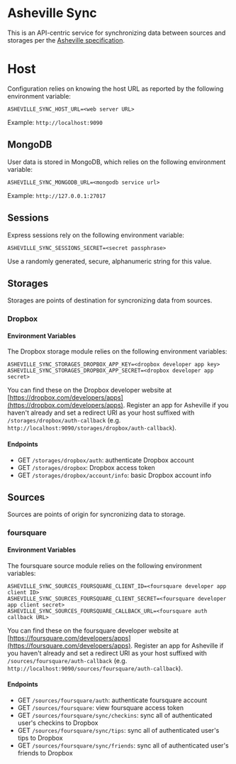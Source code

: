 # Asheville Sync

This is an API-centric service for synchronizing data between sources and storages per the [Asheville specification](http://asheville.io).

# Host

Configuration relies on knowing the host URL as reported by the following environment variable:

```
ASHEVILLE_SYNC_HOST_URL=<web server URL>
```

Example: `http://localhost:9090`

## MongoDB

User data is stored in MongoDB, which relies on the following environment variable:

```
ASHEVILLE_SYNC_MONGODB_URL=<mongodb service url>
```

Example: `http://127.0.0.1:27017`

## Sessions

Express sessions rely on the following environment variable:

```
ASHEVILLE_SYNC_SESSIONS_SECRET=<secret passphrase>
```

Use a randomly generated, secure, alphanumeric string for this value.

## Storages

Storages are points of destination for syncronizing data from sources.

### Dropbox

#### Environment Variables

The Dropbox storage module relies on the following environment variables:

```
ASHEVILLE_SYNC_STORAGES_DROPBOX_APP_KEY=<dropbox developer app key>
ASHEVILLE_SYNC_STORAGES_DROPBOX_APP_SECRET=<dropbox developer app secret>
```

You can find these on the Dropbox developer website at [https://dropbox.com/developers/apps](https://dropbox.com/developers/apps). Register an app for Asheville if you haven't already and set a redirect URI as your host suffixed with `/storages/dropbox/auth-callback` (e.g. `http://localhost:9090/storages/dropbox/auth-callback`).

#### Endpoints

- GET `/storages/dropbox/auth`: authenticate Dropbox account
- GET `/storages/dropbox`: Dropbox access token
- GET `/storages/dropbox/account/info`: basic Dropbox account info

## Sources

Sources are points of origin for syncronizing data to storage.

### foursquare

#### Environment Variables

The foursquare source module relies on the following environment variables:

```
ASHEVILLE_SYNC_SOURCES_FOURSQUARE_CLIENT_ID=<foursquare developer app client ID>
ASHEVILLE_SYNC_SOURCES_FOURSQUARE_CLIENT_SECRET=<foursquare developer app client secret>
ASHEVILLE_SYNC_SOURCES_FOURSQUARE_CALLBACK_URL=<foursquare auth callback URL>
```

You can find these on the foursquare developer website at [https://foursquare.com/developers/apps](https://foursquare.com/developers/apps). Register an app for Asheville if you haven't already and set a redirect URI as your host suffixed with `/sources/foursquare/auth-callback` (e.g. `http://localhost:9090/sources/foursquare/auth-callback`).

#### Endpoints

- GET `/sources/foursquare/auth`: authenticate foursquare account
- GET `/sources/foursquare`: view foursquare access token
- GET `/sources/foursquare/sync/checkins`: sync all of authenticated user's checkins to Dropbox
- GET `/sources/foursquare/sync/tips`: sync all of authenticated user's tips to Dropbox
- GET `/sources/foursquare/sync/friends`: sync all of authenticated user's friends to Dropbox